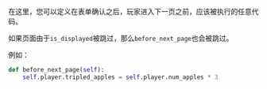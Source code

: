 在这里，您可以定义在表单确认之后，玩家进入下一页之前，应该被执行的任意代码。

如果页面由于`is_displayed`被跳过，那么`before_next_page`也会被跳过。

例如：

```python
def before_next_page(self):
    self.player.tripled_apples = self.player.num_apples * 3
```
